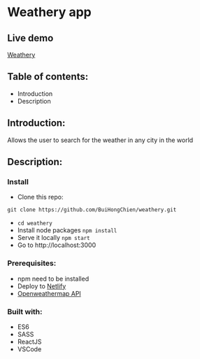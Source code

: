 # Weathery app

## Live demo
[Weathery]()

## Table of contents:
- Introduction
- Description

## Introduction:
Allows the user to search for the weather in any city in the world

## Description:
### Install
- Clone this repo:

`git clone https://github.com/BuiHongChien/weathery.git`

-   `cd weathery`
- Install node packages `npm install`
- Serve it locally `npm start`
- Go to  http://localhost:3000
### Prerequisites:
- npm need to be installed
- Deploy to [Netlify](https://www.netlify.com/)
- [Openweathermap API](https://openweathermap.org/) 

### Built with:
- ES6
- SASS
- ReactJS
- VSCode

